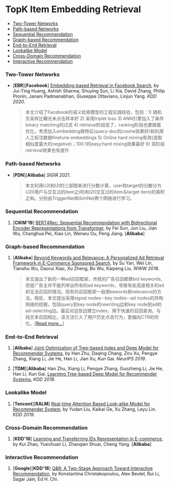 # TopK Item Embedding Retrieval

+ [Two-Tower Networks](#Two-Tower-Networks)
+ [Path-based Networks](#Path-based-Networks)
+ [Sequential Recommendation](#Sequential-Recommendation)
+ [Graph-based Recommendation](#Graph-based-Recommendation)
+ [End-to-End Retrieval](#End-to-End-Retrieval)
+ [Lookalike Model](#Lookalike-Model)
+ [Cross-Domain Recommendation](#Cross-Domain-Recommendation)
+ [Interactive Recommendation](#Interactive-Recommendation)

### Two-Tower Networks

+ [**EBR**][**Facebook**] [Embedding-based Retrieval in Facebook Search](https://arxiv.org/abs/2006.11632), by Jui-Ting Huang, Ashish Sharma, Shuying Sun, Li Xia, David Zhang, Philip Pronin, Janani Padmanabhan, Giuseppe Ottaviano, Linjun Yang. *KDD 2020*.
  > 本文介绍了Facebook的语义检索模型的工程实践经验，包括：1) 随机负采样比曝光未点击样本好 2) 采用triplet loss 3) ANN引擎加入了条件binary matching的过滤 4) retrieval阶段变了，ranking阶段也要跟着优化，考虑加入embedding做特征(query-doc的cosine效果好)和利用人工标注数据finetune embeddings 5) Online hard mining有效(选取相似度最大的negative)；100:1的easy:hard mixing效果最好 6) 双阶段retrieval效果也有提升

### Path-based Networks
+ [**PDN**][**Alibaba**] *SIGIR 2021*.
  > 本文利用U2I和I2I的三部图来进行分数计算，user和target的分数分为U2I(用户与交互过的item之间)和I2I(交互过的item与target item)的乘积之和。分别由TriggerNet和SimNet两个网络进行学习。


### Sequential Recommendation

1. [**CIKM'19**] [BERT4Rec: Sequential Recommendation with Bidirectional Encoder Representations from Transformer](https://arxiv.org/abs/1904.06690), by Fei Sun, Jun Liu, Jian Wu, Changhua Pei, Xiao Lin, Wenwu Ou, Peng Jiang. [**Alibaba**]


### Graph-based Recommendation
1. [**Alibaba**] [Beyond Keywords and Relevance: A Personalized Ad Retrieval Framework in E-Commerce Sponsored Search](https://arxiv.org/abs/1712.10110), by Su Yan, Wei Lin, Tianshu Wu, Daorui Xiao, Xu Zheng, Bo Wu, Kaipeng Liu. *WWW 2018*.
    > 本文提出了新的一种ad召回框架，传统的广告召回都靠bid keywords, 但是广告主并不能列举出所有的ad keywords，导致有些高度相关的ad却无法召回的情况。现有的召回框架一般用kewords和relevance的方法。相反，本文提出采用signal nodes--key nodes--ad nodes的异构网络的挖掘，包括query到key node的rewriting边和key node到ad的ad-selecting边。最后对这些边建立index，用于快速的召回查询。与纯文本召回相比，该方法引入了用户历史点击行为，更偏向CTR的优化。[[Read more...](https://kuaibao.qq.com/s/20180410A0QPVP00?refer=spider)]

### End-to-End Retrieval

1. [**Alibaba**] [Joint Optimization of Tree-based Index and Deep Model for Recommender Systems](https://arxiv.org/abs/1902.07565), by Han Zhu, Daqing Chang, Ziru Xu, Pengye Zhang, Xiang Li, Jie He, Han Li, Jian Xu, Kun Gai. *NeurIPS 2019*.

1. [**TDM**][**Alibaba**] Han Zhu, Xiang Li, Pengye Zhang, Guozheng Li, Jie He, Han Li, Kun Gai. [Learning Tree-based Deep Model for Recommender Systems](https://arxiv.org/abs/1801.02294), *KDD 2018*.



### Lookalike Model
1. [**Tencent**][**RALM**] [Real-time Attention Based Look-alike Model for Recommender System](https://arxiv.org/abs/1906.05022), by Yudan Liu, Kaikai Ge, Xu Zhang, Leyu Lin. *KDD 2019*.



### Cross-Domain Recommendation

1. [**KDD'18**] [Learning and Transferring IDs Representation in E-commerce](https://arxiv.org/abs/1712.08289), by Kui Zhao, Yuechuan Li, Zhaoqian Shuai, Cheng Yang. [**Alibaba**]


### Interactive Recommendation
1. [**Google**][**KDD'18**] [Q&R: A Two-Stage Approach Toward Interactive Recommendation](http://alexbeutel.com/papers/q-and-r-kdd2018.pdf), by Konstantina Christakopoulou, Alex Beutel, Rui Li, Sagar Jain, Ed H. Chi. 



